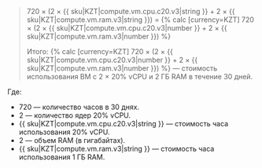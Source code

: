 > 720 × (2 × {{ sku|KZT|compute.vm.cpu.c20.v3|string }} + 2 × {{ sku|KZT|compute.vm.ram.v3|string }}) = {% calc [currency=KZT] 720 × (2 × {{ sku|KZT|compute.vm.cpu.c20.v3|number }} + 2 × {{ sku|KZT|compute.vm.ram.v3|number }}) %}
>
> Итого: {% calc [currency=KZT] 720 × (2 × {{ sku|KZT|compute.vm.cpu.c20.v3|number }} + 2 × {{ sku|KZT|compute.vm.ram.v3|number }}) %} — стоимость использования ВМ с 2 × 20% vCPU и 2 ГБ RAM в течение 30 дней.

Где:
* 720 — количество часов в 30 днях.
* 2 — количество ядер 20% vCPU.
* {{ sku|KZT|compute.vm.cpu.c20.v3|string }} — стоимость часа использования 20% vCPU.
* 2 — объем RAM (в гигабайтах).
* {{ sku|KZT|compute.vm.ram.v3|string }} — стоимость часа использования 1 ГБ RAM.
